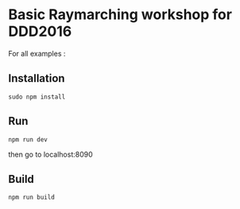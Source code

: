 # Basic Raymarching workshop for DDD2016

For all examples : 

## Installation
```
sudo npm install
```


## Run
```
npm run dev
```
then go to localhost:8090


## Build
```
npm run build
```
